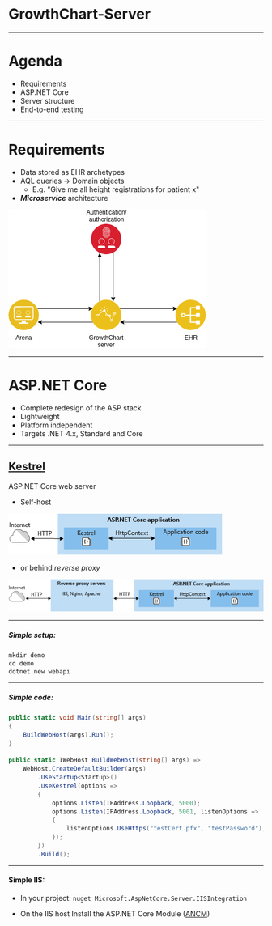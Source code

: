 GrowthChart-Server
===

---

# Agenda

- Requirements
- ASP.NET Core
- Server structure
- End-to-end testing

---

# Requirements

- Data stored as EHR archetypes
- AQL queries &rarr; Domain objects
	- E.g. "Give me all height registrations for patient x"
- _**Microservice**_ architecture


![](./gcs_architecture.png)

---

# ASP.NET Core
- Complete redesign of the ASP stack
- Lightweight
- Platform independent
- Targets .NET 4.x, Standard and Core

---

## [Kestrel](https://docs.microsoft.com/en-us/aspnet/core/fundamentals/servers/kestrel?tabs=aspnetcore2x)

ASP.NET Core web server

- Self-host

![](./kestrel-to-internet2.png)

- or behind _reverse proxy_

![](./kestrel-to-internet.png)

---

##### Simple setup:
```shell
mkdir demo
cd demo
dotnet new webapi
```

---

##### Simple code:
```C#
public static void Main(string[] args)
{
    BuildWebHost(args).Run();
}

public static IWebHost BuildWebHost(string[] args) =>
    WebHost.CreateDefaultBuilder(args)
        .UseStartup<Startup>()
        .UseKestrel(options =>
        {
            options.Listen(IPAddress.Loopback, 5000);
            options.Listen(IPAddress.Loopback, 5001, listenOptions =>
            {
                listenOptions.UseHttps("testCert.pfx", "testPassword");
            });
        })
        .Build();
```

---

#### Simple IIS:
- In your project:
`nuget Microsoft.AspNetCore.Server.IISIntegration`

- On the IIS host
Install the ASP.NET Core Module ([ANCM](https://docs.microsoft.com/en-us/aspnet/core/fundamentals/servers/aspnet-core-module?tabs=aspnetcore2x))
